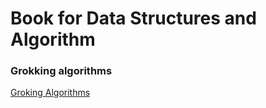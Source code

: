 # Book for Data Structures and Algorithm

### Grokking algorithms
[Groking Algorithms](https://edu.anarcho-copy.org/Algorithm/grokking-algorithms-illustrated-programmers-curious.pdf)
